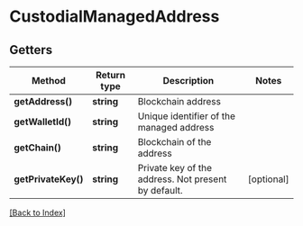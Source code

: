 # CustodialManagedAddress

## Getters

Method | Return type | Description | Notes
------------ | ------------- | ------------- | -------------
**getAddress()** | **string** | Blockchain address |
**getWalletId()** | **string** | Unique identifier of the managed address |
**getChain()** | **string** | Blockchain of the address |
**getPrivateKey()** | **string** | Private key of the address. Not present by default. | [optional]

[[Back to Index]](../index.md)
